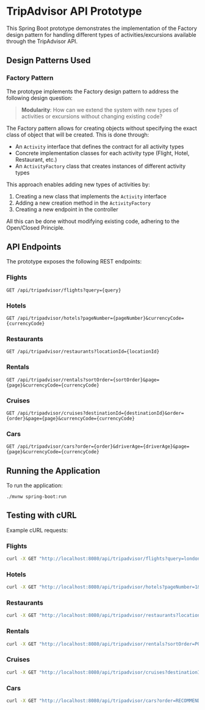 # TripAdvisor API Prototype

This Spring Boot prototype demonstrates the implementation of the Factory design pattern for handling different types of activities/excursions available through the TripAdvisor API.

## Design Patterns Used

### Factory Pattern

The prototype implements the Factory design pattern to address the following design question:

> **Modularity**: How can we extend the system with new types of activities or excursions without changing existing code?

The Factory pattern allows for creating objects without specifying the exact class of object that will be created. This is done through:

- An `Activity` interface that defines the contract for all activity types
- Concrete implementation classes for each activity type (Flight, Hotel, Restaurant, etc.)
- An `ActivityFactory` class that creates instances of different activity types

This approach enables adding new types of activities by:
1. Creating a new class that implements the `Activity` interface
2. Adding a new creation method in the `ActivityFactory`
3. Creating a new endpoint in the controller

All this can be done without modifying existing code, adhering to the Open/Closed Principle.

## API Endpoints

The prototype exposes the following REST endpoints:

### Flights
```
GET /api/tripadvisor/flights?query={query}
```

### Hotels
```
GET /api/tripadvisor/hotels?pageNumber={pageNumber}&currencyCode={currencyCode}
```

### Restaurants
```
GET /api/tripadvisor/restaurants?locationId={locationId}
```

### Rentals
```
GET /api/tripadvisor/rentals?sortOrder={sortOrder}&page={page}&currencyCode={currencyCode}
```

### Cruises
```
GET /api/tripadvisor/cruises?destinationId={destinationId}&order={order}&page={page}&currencyCode={currencyCode}
```

### Cars
```
GET /api/tripadvisor/cars?order={order}&driverAge={driverAge}&page={page}&currencyCode={currencyCode}
```

## Running the Application

To run the application:

```
./mvnw spring-boot:run
```

## Testing with cURL

Example cURL requests:

### Flights
```bash
curl -X GET "http://localhost:8080/api/tripadvisor/flights?query=london"
```

### Hotels
```bash
curl -X GET "http://localhost:8080/api/tripadvisor/hotels?pageNumber=1&currencyCode=USD"
```

### Restaurants
```bash
curl -X GET "http://localhost:8080/api/tripadvisor/restaurants?locationId=304554"
```

### Rentals
```bash
curl -X GET "http://localhost:8080/api/tripadvisor/rentals?sortOrder=POPULARITY&page=1&currencyCode=USD"
```

### Cruises
```bash
curl -X GET "http://localhost:8080/api/tripadvisor/cruises?destinationId=153339&order=popularity&page=1&currencyCode=USD"
```

### Cars
```bash
curl -X GET "http://localhost:8080/api/tripadvisor/cars?order=RECOMMENDED&driverAge=20&page=1&currencyCode=USD"
``` 